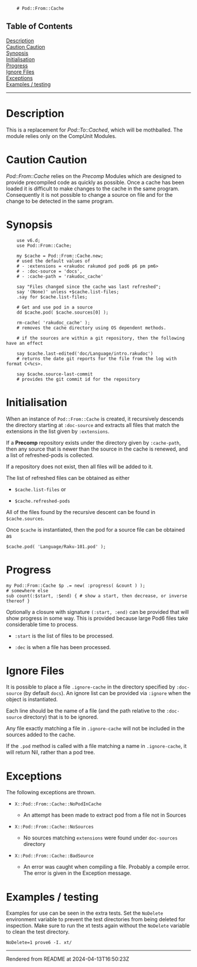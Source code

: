         # Pod::From::Cache
>
## Table of Contents
[Description](#description)  
[Caution Caution](#caution-caution)  
[Synopsis](#synopsis)  
[Initialisation](#initialisation)  
[Progress](#progress)  
[Ignore Files](#ignore-files)  
[Exceptions](#exceptions)  
[Examples / testing](#examples--testing)  

----
# Description
This is a replacement for _Pod::To::Cached_, which will be mothballed. The module relies only on the CompUnit Modules.

# Caution Caution
_Pod::From::Cache_ relies on the _Precomp_ Modules which are designed to provide precompiled code as quickly as possible. Once a cache has been loaded it is difficult to make changes to the cache in the same program. Consequently it is not possible to change a source on file and for the change to be detected in the same program. 

# Synopsis
```
    use v6.d;
    use Pod::From::Cache;

    my $cache = Pod::From::Cache.new;
    # used the default values of
    # - :extensions = <rakudoc rakumod pod pod6 p6 pm pm6>
    # - :doc-source = 'docs',
    # - :cache-path = 'rakudoc_cache'

    say "Files changed since the cache was last refreshed";
    say '(None)' unless +$cache.list-files;
    .say for $cache.list-files;

    # Get and use pod in a source
    dd $cache.pod( $cache.sources[0] );

    rm-cache( 'rakudoc_cache' );
    # removes the cache directory using OS dependent methods.

    # if the sources are within a git repository, then the following have an effect

    say $cache.last-edited('doc/Language/intro.rakudoc')
    # returns the date git reports for the file from the log with format C<%cs>.

    say $cache.source-last-commit
    # provides the git commit id for the repository

```
# Initialisation
When an instance of `Pod::From::Cache` is created, it recursively descends the directory starting at `:doc-source` and extracts all files that match the extensions in the list given by `:extensions`.

If a **Precomp** repository exists under the directory given by `:cache-path`, then any source that is newer than the source in the cache is renewed, and a list of refreshed-pods is collected.

If a repository does not exist, then all files will be added to it.

The list of refreshed files can be obtained as either

*  `$cache.list-files` or

*  `$cache.refreshed-pods`

All of the files found by the recursive descent can be found in `$cache.sources`.

Once `$cache` is instantiated, then the pod for a source file can be obtained as

```
$cache.pod( 'Language/Raku-101.pod' );
```
# Progress
```
my Pod::From::Cache $p .= new( :progress( &count ) );
# somewhere else
sub count(:$start, :$end) { # show a start, then decrease, or inverse thereof }
```
Optionally a closure with signature `(:start, :end)` can be provided that will show progress in some way. This is provided because large Pod6 files take considerable time to process.

*  `:start` is the list of files to be processed.

*  `:dec` is when a file has been processed.

# Ignore Files
It is possible to place a file `.ignore-cache` in the directory specified by `:doc-source` (by default `docs`). An ignore list can be provided via `:ignore` when the object is instantiated.

Each line should be the name of a file (and the path relative to the `:doc-source` directory) that is to be ignored.

Any file exactly matching a file in `.ignore-cache` will not be included in the sources added to the cache.

If the `.pod` method is called with a file matching a name in `.ignore-cache`, it will return Nil, rather than a pod tree.

# Exceptions
The following exceptions are thrown.

*  `X::Pod::From::Cache::NoPodInCache`

	*  An attempt has been made to extract pod from a file not in Sources

*  `X::Pod::From::Cache::NoSources`

	*  No sources matching `extensions` were found under `doc-sources` directory

*  `X::Pod::From::Cache::BadSource`

	*  An error was caught when compiling a file. Probably a compile error. The error is given in the Exception message.

# Examples / testing
Examples for use can be seen in the extra tests. Set the `NoDelete` environment variable to prevent the test directories from being deleted for inspection. Make sure to run the xt tests again without the `NoDelete` variable to clean the test directory.

```
NoDelete=1 prove6 -I. xt/
```






----
Rendered from README at 2024-04-13T16:50:23Z